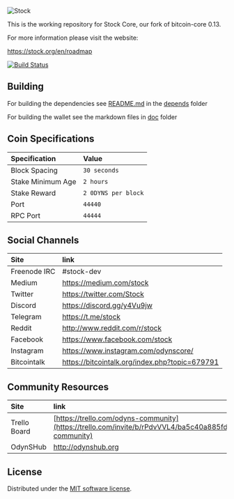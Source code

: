 ![Stock](./img/logo-extended.png)

This is the working repository for Stock Core, our fork of bitcoin-core 0.13.

For more information please visit the website:

 https://stock.org/en/roadmap

[![Build Status](https://travis-ci.org/stock/stock-core.svg?branch=master)](https://travis-ci.org/stock/stock-core)

## Building

For building the dependencies see [README.md](depends/README.md) in the [depends](depends) folder

For building the wallet see the markdown files in [doc](doc) folder

## Coin Specifications

| Specification | Value |
|:-----------|:-----------|
| Block Spacing | `30 seconds` |
| Stake Minimum Age | `2 hours` |
 | Stake Reward | `2 0DYNS per block` |
| Port | `44440` |
| RPC Port | `44444` |

## Social Channels

| Site | link |
|:-----------|:-----------|
| Freenode IRC | #stock-dev |
| Medium | https://medium.com/stock |
| Twitter | https://twitter.com/Stock |
| Discord | https://discord.gg/y4Vu9jw |
| Telegram | https://t.me/stock |
| Reddit | http://www.reddit.com/r/stock |
| Facebook | https://www.facebook.com/stock |
| Instagram | https://www.instagram.com/odynscore/ |
| Bitcointalk | https://bitcointalk.org/index.php?topic=679791 |

## Community Resources

| Site         | link                                                                                                                    |
| :----------- | :---------------------------------------------------------------------------------------------------------------------- |
| Trello Board | [https://trello.com/odyns-community](https://trello.com/invite/b/rPdvVVL4/ba5c40a885fd3c02cda2a8b406ff7124/odyns-community) |
| OdynSHub       | http://odynshub.org                                                                                                       |



License
---------------------
Distributed under the [MIT software license](http://www.opensource.org/licenses/mit-license.php).
